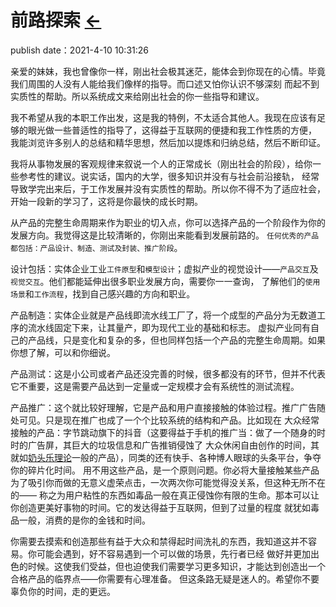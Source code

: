 # 前路探索  [←](../../../../Doc/Diary/index.md)
publish date：2021-4-10 10:31:26

亲爱的妹妹，我也曾像你一样，刚出社会极其迷茫，能体会到你现在的心情。毕竟我们周围的人没有人能给我们像样的指导。而口述又怕你认识不够深刻
而起不到实质性的帮助。所以系统成文来给刚出社会的你一些指导和建议。

我不希望从我的本职工作出发，这是我的特例，不太适合其他人。我现在应该有足够的眼光做一些普适性的指导了，这得益于互联网的便捷和我工作性质的方便，
我能浏览许多别人的总结和精华思想，然后加以提炼和归纳总结，然后不断印证。

我将从事物发展的客观规律来叙说一个人的正常成长（刚出社会的阶段），给你一些参考性的建议。说实话，国内的大学，很多知识并没有与社会前沿接轨，
经常导致学完出来后，于工作发展并没有实质性的帮助。所以你不得不为了适应社会，开始一段新的学习了，这将是你最快的成长时期。

从产品的完整生命周期来作为职业的切入点，你可以选择产品的一个阶段作为你的发展方向。我觉得这是比较清晰的，你刚出来能看到发展前路的。
`任何优秀的产品都包括：产品设计、制造、测试及封装、推广阶段`。

设计包括：实体企业工业`工件原型`和`模型设计`；虚拟产业的视觉设计——`产品交互`及`视觉交互`。他们都能延伸出很多职业发展方向，需要你一一查询，
了解他们的`使用场景`和`工作流程`，找到自己感兴趣的方向和职业。

产品制造：实体企业就是产品线即流水线工厂了，将一个成型的产品分为无数道工序的流水线固定下来，让其量产，即为现代工业的基础和标志。
虚拟产业同有自己的产品线，只是变化和复杂的多，但也同样包括一个产品的完整生命周期。如果你想了解，可以和你细说。

产品测试：这是小公司或者产品还没完善的时候，很多都没有的环节，但并不代表它不重要，这是需要产品达到一定量或一定规模才会有系统性的测试流程。

产品推广：这个就比较好理解，它是产品和用户直接接触的体验过程。推广广告随处可见。只是现在推广也成了一个个比较系统的结构和产品。比如现在
大众经常接触的产品：字节跳动旗下的抖音（这要得益于手机的推广当：做了一个随身的时时的广告屏，其巨大的垃圾信息和广告推销侵蚀了
大众休闲自由创作的时间，其就如[奶头乐理论](https://wiki.mbalib.com/wiki/%E5%A5%B6%E5%A4%B4%E4%B9%90%E7%90%86%E8%AE%BA)一般的产品），同类的还有快手、各种博人眼球的头条平台，争夺你的碎片化时间。
用不用这些产品，是一个原则问题。你必将大量接触某些产品为了吸引你而做的无意义虚荣点击，一次两次你可能觉得没关系，但这种无所不在的——
称之为用户粘性的东西如毒品一般在真正侵蚀你有限的生命。那本可以让你创造更美好事物的时间。它的发达得益于互联网，但到了过量的程度
就犹如毒品一般，消费的是你的金钱和时间。

你需要去摸索和创造那些有益于大众和禁得起时间洗礼的东西，我知道这并不容易。你可能会遇到，好不容易遇到一个可以做的场景，先行者已经
做好并更加出色的时候。这使我们受益，但也迫使我们需要学习更多知识，才能达到创造出一个合格产品的临界点——你需要有心理准备。
但这条路无疑是迷人的。希望你不要辜负你的时间，走的更远。
